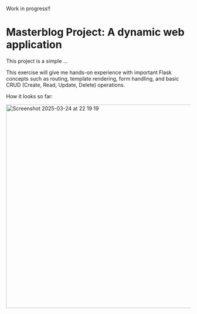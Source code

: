 Work in progress!!

# Masterblog Project: A dynamic web application

This project is a simple ...

This exercise will give me hands-on experience with important Flask concepts such as routing, 
template rendering, form handling, and basic CRUD (Create, Read, Update, Delete) operations.

How it looks so far:

<img width="554" alt="Screenshot 2025-03-24 at 22 19 19" src="https://github.com/user-attachments/assets/4d1aaeb6-7ee0-46bb-a505-e41f807d104c" />
